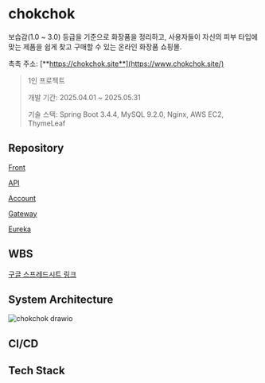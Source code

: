 # chokchok
보습감(1.0 ~ 3.0) 등급을 기준으로 화장품을 정리하고, 사용자들이 자신의 피부 타입에 맞는 제품을 쉽게 찾고 구매할 수 있는 온라인 화장품 쇼핑몰.

촉촉 주소: [**https://chokchok.site**](https://www.chokchok.site/)

> 1인 프로젝트
> 
> 개발 기간: 2025.04.01 ~ 2025.05.31
>
> 기술 스택: Spring Boot 3.4.4, MySQL 9.2.0, Nginx, AWS EC2, ThymeLeaf
>

## Repository
[Front](https://github.com/Joo-v7/chokchok-front)

[API](https://github.com/Joo-v7/chokchok-api)

[Account](https://github.com/Joo-v7/account)

[Gateway](https://github.com/Joo-v7/gateway)

[Eureka](https://github.com/Joo-v7/eureka)

## WBS
[구글 스프레드시트 링크](https://docs.google.com/spreadsheets/d/15tp6md72q8NURvAgSezNRi1rH6H4bjVt4OmPx1WsYUg/edit?usp=sharing)


## System Architecture
![chokchok drawio](https://github.com/user-attachments/assets/2183fff6-b0bf-4567-95a4-e29ac95ea6c0)


## CI/CD

## Tech Stack

